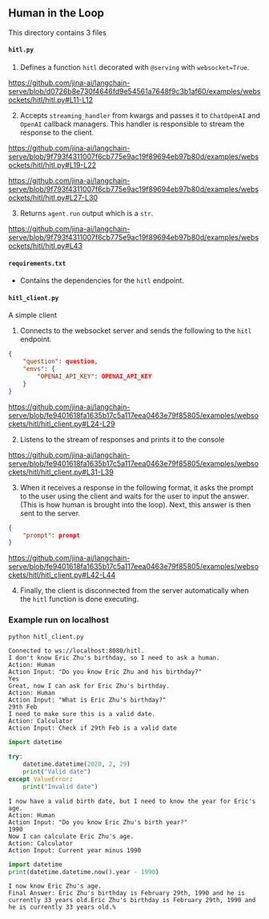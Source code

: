 ## Human in the Loop

This directory contains 3 files

#### `hitl.py` 

1. Defines a function `hitl` decorated with `@serving` with `websocket=True`.

https://github.com/jina-ai/langchain-serve/blob/d0726b8e730f4646fd9e54561a7648f9c3b1af60/examples/websockets/hitl/hitl.py#L11-L12

2. Accepts `streaming_handler` from kwargs and passes it to `ChatOpenAI` and `OpenAI` callback managers. This handler is responsible to stream the response to the client.

https://github.com/jina-ai/langchain-serve/blob/9f793f4311007f6cb775e9ac19f89694eb97b80d/examples/websockets/hitl/hitl.py#L19-L22

https://github.com/jina-ai/langchain-serve/blob/9f793f4311007f6cb775e9ac19f89694eb97b80d/examples/websockets/hitl/hitl.py#L27-L30

3. Returns `agent.run` output which is a `str`.

https://github.com/jina-ai/langchain-serve/blob/9f793f4311007f6cb775e9ac19f89694eb97b80d/examples/websockets/hitl/hitl.py#L43


#### `requirements.txt`

- Contains the dependencies for the `hitl` endpoint.


#### `hitl_client.py`

A simple client

1. Connects to the websocket server and sends the following to the `hitl` endpoint.

```json
{
    "question": question, 
    "envs": {
        "OPENAI_API_KEY": OPENAI_API_KEY
    }
}
```

https://github.com/jina-ai/langchain-serve/blob/fe9401618fa1635b17c5a117eea0463e79f85805/examples/websockets/hitl/hitl_client.py#L24-L29

2. Listens to the stream of responses and prints it to the console

https://github.com/jina-ai/langchain-serve/blob/fe9401618fa1635b17c5a117eea0463e79f85805/examples/websockets/hitl/hitl_client.py#L31-L39

3. When it receives a response in the following format, it asks the prompt to the user using the client and waits for the user to input the answer. (This is how human is brought into the loop). Next, this answer is then sent to the server.

```json
{
    "prompt": prompt
}
```

https://github.com/jina-ai/langchain-serve/blob/fe9401618fa1635b17c5a117eea0463e79f85805/examples/websockets/hitl/hitl_client.py#L42-L44

4. Finally, the client is disconnected from the server automatically when the `hitl` function is done executing.



### Example run on localhost

```bash
python hitl_client.py
```

```text
Connected to ws://localhost:8080/hitl.
I don't know Eric Zhu's birthday, so I need to ask a human.
Action: Human
Action Input: "Do you know Eric Zhu and his birthday?"
Yes
Great, now I can ask for Eric Zhu's birthday.
Action: Human
Action Input: "What is Eric Zhu's birthday?"
29th Feb
I need to make sure this is a valid date.
Action: Calculator
Action Input: Check if 29th Feb is a valid date
```

```python
import datetime

try:
    datetime.datetime(2020, 2, 29)
    print("Valid date")
except ValueError:
    print("Invalid date")
```

```text
I now have a valid birth date, but I need to know the year for Eric's age.
Action: Human
Action Input: "Do you know Eric Zhu's birth year?"
1990
Now I can calculate Eric Zhu's age.
Action: Calculator
Action Input: Current year minus 1990
```

```python
import datetime
print(datetime.datetime.now().year - 1990)
```

```text
I now know Eric Zhu's age.
Final Answer: Eric Zhu's birthday is February 29th, 1990 and he is currently 33 years old.Eric Zhu's birthday is February 29th, 1990 and he is currently 33 years old.% 
```

